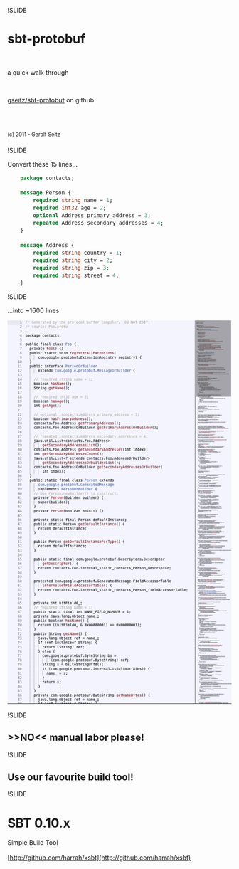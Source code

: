 !SLIDE
# sbt-protobuf

&nbsp;

a quick walk through

&nbsp;  

[gseitz/sbt-protobuf](http://github.com/gseitz/sbt-protobuf) on github

&nbsp;  
&nbsp;  

<sup>(c) 2011 - Gerolf Seitz</sup>

!SLIDE

Convert these 15 lines...
  
```protobuf
	package contacts;
	
	message Person {
		required string name = 1;
		required int32 age = 2;
		optional Address primary_address = 3;
		repeated Address secondary_addresses = 4;
	}
	
	message Address {
		required string country = 1;
		required string city = 2;
		required string zip = 3;
		required string street = 4;
	}
```

!SLIDE

...into ~1600 lines

![pic](hello/protobuf.png "I don't want to have to write this.")

!SLIDE

## &gt;&gt;NO&lt;&lt; manual labor please!

!SLIDE

## Use our favourite build tool!

!SLIDE

# SBT 0.10.x

Simple Build Tool  
&nbsp;  
[http://github.com/harrah/xsbt](http://github.com/harrah/xsbt)

